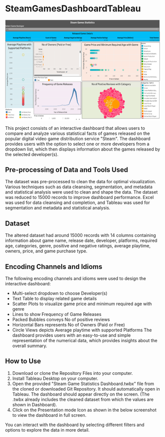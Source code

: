 # SteamGamesDashboardTableau #


![Screenshot](dashboard.png)


This project consists of an interactive dashboard that allows users to compare and analyze various statistical facts of games released on the popular digital video game distribution service "Steam". The dashboard provides users with the option to select one or more developers from a dropdown list, which then displays information about the games released by the selected developer(s).

## Pre-processing of Data and Tools Used ##

The dataset was pre-processed to clean the data for optimal visualization. Various techniques such as data cleansing, segmentation, and metadata and statistical analysis were used to clean and shape the data. The dataset was reduced to 15000 records to improve dashboard performance. Excel was used for data cleansing and completion, and Tableau was used for segmentation and metadata and statistical analysis.

## Dataset ##

The altered dataset had around 15000 records with 14 columns containing information about game name, release date, developer, platforms, required age, categories, genre, positive and negative ratings, average playtime, owners, price, and game purchase type.

## Encoding Channels and Idioms ##

The following encoding channels and idioms were used to design the interactive dashboard:

 - Multi-select dropdown to choose Developer(s)
 - Text Table to display related game details
 - Scatter Plots to visualize game price and minimum required age with genre
 - Lines to show Frequency of Game Releases 
 - Packed Bubbles conveys No of positive reviews
 - Horizontal Bars represents No of Owners (Paid or Free)
 - Circle Views depicts Average playtime with supported Platforms 
The dashboard provides users with an easy-to-use and simple representation of the numerical data, which provides insights about the overall summary.

## How to Use ##

1. Download or clone the Repository Files into your computer.
2. Install Tableau Desktop on your computer.
3. Open the provided "Steam Game Statistics Dashboard.twbx" file from the cloned or downloaded Git Repository. It should automatically open in Tableau.
The dashboard should appear directly on the screen. (The .twbx already includes the cleaned dataset from which the values are shown in Dashboard).
4. Click on the Presentation mode Icon as shown in the below screenshot to view the dashboard in full screen.

You can interact with the dashboard by selecting different filters and options to explore the data in more detail.
